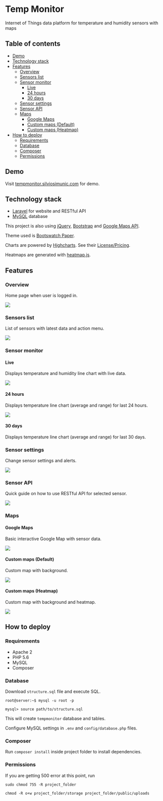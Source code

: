 # Temp Monitor
Internet of Things data platform for temperature and humidity sensors with maps

## Table of contents
  * [Demo](#demo)
  * [Technology stack](#technology-stack)
  * [Features](#features)
    * [Overview](#overview)
    * [Sensors list](#sensors-list)
    * [Sensor monitor](#sensor-monitor)
      * [Live](#live)
      * [24 hours](#24-hours)
      * [30 days](#30-days)
    * [Sensor settings](#sensor-settings)
    * [Sensor API](#sensor-api)
    * [Maps](#maps)
      * [Google Maps](#google-maps)
      * [Custom maps (Default)](#custom-maps-default)
      * [Custom maps (Heatmap)](#custom-maps-heatmap)
  * [How to deploy](#how-to-deploy)
    * [Requirements](#requirements)
    * [Database](#database)
    * [Composer](#composer)
    * [Permissions](#permissions)


## Demo
Visit [tempmonitor.silviosimunic.com](http://tempmonitor.silviosimunic.com) for demo.

## Technology stack
* [Laravel](https://laravel.com/) for website and RESTful API
* [MySQL](https://www.mysql.com/) database

This project is also using [jQuery](https://jquery.com/), [Bootstrap](http://getbootstrap.com/) and [Google Maps API](https://developers.google.com/maps/).

Theme used is [Bootswatch Paper](https://bootswatch.com/paper/). 

Charts are powered by [Highcharts](http://www.highcharts.com/). See their [License/Pricing](https://shop.highsoft.com/highcharts).

Heatmaps are generated with [heatmap.js](https://www.patrick-wied.at/static/heatmapjs/).

## Features
### Overview
Home page when user is logged in.

![](http://i.imgur.com/GJCJ37s.png)

### Sensors list
List of sensors with latest data and action menu.

![](http://i.imgur.com/SyRgTN7.png)

### Sensor monitor
#### Live
Displays temperature and humidity line chart with live data.

![](http://i.imgur.com/O1InGkm.png)

#### 24 hours
Displays temperature line chart (average and range) for last 24 hours.

![](http://i.imgur.com/FC7EpI0.png)

#### 30 days
Displays temperature line chart (average and range) for last 30 days.

### Sensor settings
Change sensor settings and alerts.

![](http://i.imgur.com/dYZAet6.png)

### Sensor API
Quick guide on how to use RESTful API for selected sensor.

![](http://i.imgur.com/uKWu0Du.png)

### Maps
#### Google Maps
Basic interactive Google Map with sensor data.

![](http://i.imgur.com/2UjlBW4.jpg)

#### Custom maps (Default)
Custom map with background.

![](http://i.imgur.com/LoBJ5Ly.png)

#### Custom maps (Heatmap)
Custom map with background and heatmap.

![](http://i.imgur.com/9ZYkpMY.png)

## How to deploy

### Requirements
* Apache 2
* PHP 5.6
* MySQL
* Composer

### Database
Download ```structure.sql``` file and execute SQL.

```
root@server:~$ mysql -u root -p

mysql> source path/to/structure.sql
```

This will create ```tempmonitor``` database and tables.

Configure MySQL settings in ```.env``` and ```config/database.php``` files.

### Composer

Run ```composer install``` inside project folder to install dependencies.

### Permissions

If you are getting 500 error at this point, run

```
sudo chmod 755 -R project_folder

chmod -R o+w project_folder/storage project_folder/public/uploads
```
